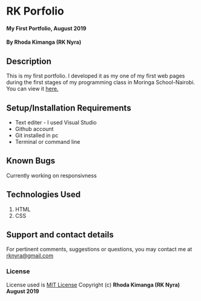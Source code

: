 # RK Porfolio
#### My First Portfolio, August 2019
#### By **Rhoda Kimanga (RK Nyra)**
## Description
This is my first portfolio. I developed it as my one of my first web pages during the first stages of my programming class in Moringa School-Nairobi. You can view it <a href="https://rknyra.github.io/rk-portfolio/">here.</a>
## Setup/Installation Requirements
* Text editer - I used Visual Studio
* Github account
* Git installed in pc
* Terminal or command line
## Known Bugs
Currently working on responsivness
## Technologies Used
1. HTML
2. CSS

## Support and contact details
For pertinent comments, suggestions or questions, you may contact me at <a href="https://www.gmail.com/">rknyra@gmail.com</a>
### License
License used is <a href="https://choosealicense.com/licenses/mit/">MIT License</a>
Copyright (c) **Rhoda Kimanga (RK Nyra) August 2019**
